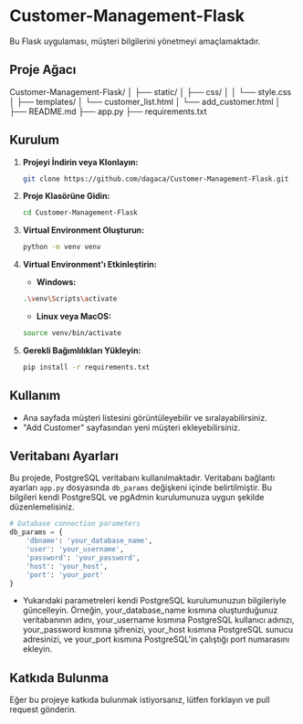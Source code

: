 # Customer-Management-Flask
Bu Flask uygulaması, müşteri bilgilerini yönetmeyi amaçlamaktadır.

## Proje Ağacı

Customer-Management-Flask/
│
├── static/
│ ├── css/
│ │ └── style.css
│
├── templates/
│ └── customer_list.html
│ └── add_customer.html
│
├── README.md
├── app.py
├── requirements.txt

## Kurulum

1. **Projeyi İndirin veya Klonlayın:**

    ```bash
    git clone https://github.com/dagaca/Customer-Management-Flask.git
    ```

2. **Proje Klasörüne Gidin:**

    ```bash
    cd Customer-Management-Flask
    ```

3. **Virtual Environment Oluşturun:**

    ```bash
    python -m venv venv
    ```

4. **Virtual Environment'ı Etkinleştirin:**

    - **Windows:**

    ```bash
    .\venv\Scripts\activate
    ```

    - **Linux veya MacOS:**

    ```bash
    source venv/bin/activate
    ```

5. **Gerekli Bağımlılıkları Yükleyin:**

    ```bash
    pip install -r requirements.txt
    ```

## Kullanım

- Ana sayfada müşteri listesini görüntüleyebilir ve sıralayabilirsiniz.
- "Add Customer" sayfasından yeni müşteri ekleyebilirsiniz.

## Veritabanı Ayarları

Bu projede, PostgreSQL veritabanı kullanılmaktadır. Veritabanı bağlantı ayarları `app.py` dosyasında `db_params` değişkeni içinde belirtilmiştir. Bu bilgileri kendi PostgreSQL ve pgAdmin kurulumunuza uygun şekilde düzenlemelisiniz.

```python
# Database connection parameters
db_params = {
    'dbname': 'your_database_name',
    'user': 'your_username',
    'password': 'your_password',
    'host': 'your_host',
    'port': 'your_port'
}
```

- Yukarıdaki parametreleri kendi PostgreSQL kurulumunuzun bilgileriyle güncelleyin. Örneğin, your_database_name kısmına oluşturduğunuz veritabanının adını, your_username kısmına PostgreSQL kullanıcı adınızı, your_password kısmına şifrenizi, your_host kısmına PostgreSQL sunucu adresinizi, ve your_port kısmına PostgreSQL'in çalıştığı port numarasını ekleyin.

## Katkıda Bulunma
Eğer bu projeye katkıda bulunmak istiyorsanız, lütfen forklayın ve pull request gönderin.
